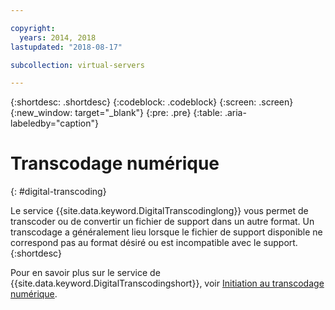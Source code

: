 ```yaml
---

copyright:
  years: 2014, 2018
lastupdated: "2018-08-17"

subcollection: virtual-servers

---
```


{:shortdesc: .shortdesc}
{:codeblock: .codeblock}
{:screen: .screen}
{:new_window: target="_blank"}
{:pre: .pre}
{:table: .aria-labeledby="caption"}


# Transcodage numérique
{: #digital-transcoding}

Le service {{site.data.keyword.DigitalTranscodinglong}} vous permet de transcoder ou de convertir un fichier de support dans un autre format. Un transcodage a généralement lieu lorsque le fichier de support disponible ne correspond pas au format désiré ou est incompatible avec le support.
{:shortdesc}

Pour en savoir plus sur le service de {{site.data.keyword.DigitalTranscodingshort}}, voir [Initiation au transcodage numérique](/docs/infrastructure/digital-transcoding?topic=digital-transcoding-getting-started-with-digital-transcoding#getting-started-with-digital-transcoding).

